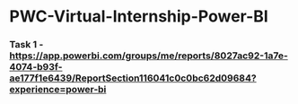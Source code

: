 # PWC-Virtual-Internship-Power-BI
### Task 1 - https://app.powerbi.com/groups/me/reports/8027ac92-1a7e-4074-b93f-ae177f1e6439/ReportSection116041c0c0bc62d09684?experience=power-bi

